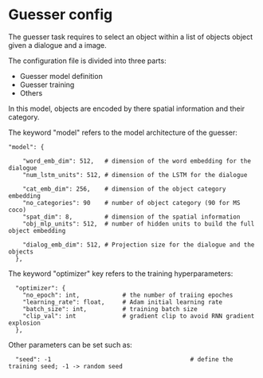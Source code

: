 # Guesser config

The guesser task requires to select an object within a list of objects object given a dialogue and a image.

The configuration file is divided into three parts:
 - Guesser model definition
 - Guesser training
 - Others

In this model, objects are encoded by there spatial information and their category.

The keyword "model" refers to the model architecture of the guesser:
```
"model": {

    "word_emb_dim": 512,   # dimension of the word embedding for the dialogue
    "num_lstm_units": 512, # dimension of the LSTM for the dialogue

    "cat_emb_dim": 256,    # dimension of the object category embedding
    "no_categories": 90    # number of object category (90 for MS coco)
    "spat_dim": 8,         # dimension of the spatial information
    "obj_mlp_units": 512,  # number of hidden units to build the full object embedding

    "dialog_emb_dim": 512, # Projection size for the dialogue and the objects
  },
```

The keyword "optimizer" key refers to the training hyperparameters:


```
  "optimizer": {
    "no_epoch": int,            # the number of traiing epoches
    "learning_rate": float,     # Adam initial learning rate
    "batch_size": int,          # training batch size
    "clip_val": int             # gradient clip to avoid RNN gradient explosion
  },
 ```

Other parameters can be set such as:

```
  "seed": -1                                       # define the training seed; -1 -> random seed
 ```